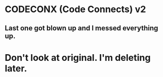 # CODECONX (Code Connects) v2
## Last one got blown up and I messed everything up. 
# Don't look at original. I'm deleting later.
